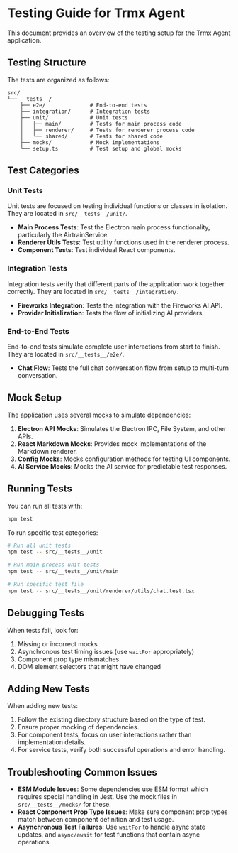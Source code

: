 # Testing Guide for Trmx Agent

This document provides an overview of the testing setup for the Trmx Agent application.

## Testing Structure

The tests are organized as follows:

```
src/
└── __tests__/
    ├── e2e/              # End-to-end tests
    ├── integration/      # Integration tests
    ├── unit/             # Unit tests
    │   ├── main/         # Tests for main process code
    │   ├── renderer/     # Tests for renderer process code
    │   └── shared/       # Tests for shared code
    ├── mocks/            # Mock implementations
    └── setup.ts          # Test setup and global mocks
```

## Test Categories

### Unit Tests

Unit tests are focused on testing individual functions or classes in isolation. They are located in `src/__tests__/unit/`.

- **Main Process Tests**: Test the Electron main process functionality, particularly the AirtrainService.
- **Renderer Utils Tests**: Test utility functions used in the renderer process.
- **Component Tests**: Test individual React components.

### Integration Tests

Integration tests verify that different parts of the application work together correctly. They are located in `src/__tests__/integration/`.

- **Fireworks Integration**: Tests the integration with the Fireworks AI API.
- **Provider Initialization**: Tests the flow of initializing AI providers.

### End-to-End Tests

End-to-end tests simulate complete user interactions from start to finish. They are located in `src/__tests__/e2e/`.

- **Chat Flow**: Tests the full chat conversation flow from setup to multi-turn conversation.

## Mock Setup

The application uses several mocks to simulate dependencies:

1. **Electron API Mocks**: Simulates the Electron IPC, File System, and other APIs.
2. **React Markdown Mocks**: Provides mock implementations of the Markdown renderer.
3. **Config Mocks**: Mocks configuration methods for testing UI components.
4. **AI Service Mocks**: Mocks the AI service for predictable test responses.

## Running Tests

You can run all tests with:

```bash
npm test
```

To run specific test categories:

```bash
# Run all unit tests
npm test -- src/__tests__/unit

# Run main process unit tests
npm test -- src/__tests__/unit/main

# Run specific test file
npm test -- src/__tests__/unit/renderer/utils/chat.test.tsx
```

## Debugging Tests

When tests fail, look for:

1. Missing or incorrect mocks
2. Asynchronous test timing issues (use `waitFor` appropriately)
3. Component prop type mismatches
4. DOM element selectors that might have changed

## Adding New Tests

When adding new tests:

1. Follow the existing directory structure based on the type of test.
2. Ensure proper mocking of dependencies.
3. For component tests, focus on user interactions rather than implementation details.
4. For service tests, verify both successful operations and error handling.

## Troubleshooting Common Issues

- **ESM Module Issues**: Some dependencies use ESM format which requires special handling in Jest. Use the mock files in `src/__tests__/mocks/` for these.
- **React Component Prop Type Issues**: Make sure component prop types match between component definition and test usage.
- **Asynchronous Test Failures**: Use `waitFor` to handle async state updates, and `async/await` for test functions that contain async operations. 